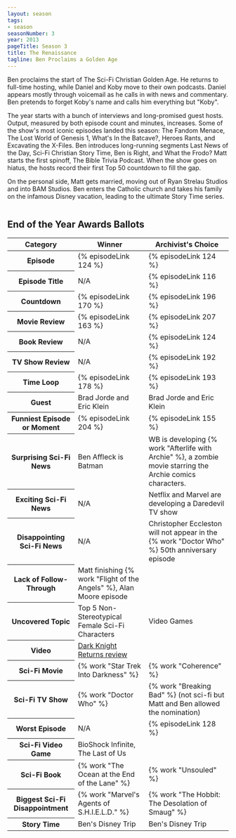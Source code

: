 ```yaml
---
layout: season
tags:
- season
seasonNumber: 3
year: 2013
pageTitle: Season 3
title: The Renaissance
tagline: Ben Proclaims a Golden Age
---
```

<div class="columns">
<div class="column is-half">
Ben proclaims the start of The Sci-Fi Christian Golden Age. He returns to full-time hosting, while Daniel and Koby move to their own podcasts. Daniel appears mostly through voicemail as he calls in with news and commentary. Ben pretends to forget Koby's name and calls him everything but "Koby". 

The year starts with a bunch of interviews and long-promised guest hosts. Output, measured by both episode count and minutes, increases. Some of the show's most iconic episodes landed this season: The Fandom Menace, The Lost World of Genesis 1, What's In the Batcave?, Heroes Rants, and Excavating the X-Files. Ben introduces long-running segments Last News of the Day, Sci-Fi Christian Story Time, Ben is Right, and What the Frodo? Matt starts the first spinoff, The Bible Trivia Podcast. When the show goes on hiatus, the hosts record their first Top 50 countdown to fill the gap. 

On the personal side, Matt gets married, moving out of Ryan Strelau Studios and into BAM Studios. Ben enters the Catholic church and takes his family on the infamous Disney vacation, leading to the ultimate Story Time series.
</div>
</div>

<h2>End of the Year Awards Ballots</h2>
<table class="table is-striped">
    <thead>
        <tr>
            <th>Category</th>
            <th>Winner</th>
            <th>Archivist's Choice</th>
        </tr>
    </thead>
    <tbody>
        <tr>
            <th>Episode</th>
            <td>{% episodeLink 124 %}</td>
            <td>{% episodeLink 124 %}</td>
        </tr>
        <tr>
            <th>Episode Title</th>
            <td>N/A</td>
            <td>{% episodeLink 116 %}</td>
        </tr>
        <tr>
            <th>Countdown</th>
            <td>{% episodeLink 170 %}</td>
            <td>{% episodeLink 196 %}</td>
        </tr>
        <tr>
            <th>Movie Review</th>
            <td>{% episodeLink 163 %}</td>
            <td>{% episodeLink 207 %}</td>
        </tr>
        <tr>
            <th>Book Review</th>
            <td>N/A</td>
            <td>{% episodeLink 124 %}</td>
        </tr>
        <tr>
            <th>TV Show Review</th>
            <td>N/A</td>
            <td>{% episodeLink 192 %}</td>
        </tr>
        <tr>
            <th>Time Loop</th>
            <td>{% episodeLink 178 %}</td>
            <td>{% episodeLink 193 %}</td>
        </tr>
        <tr>
            <th>Guest</th>
            <td>Brad Jorde and Eric Klein</td>
            <td>Brad Jorde and Eric Klein</td>
        </tr>
        <tr>
            <th>Funniest Episode or Moment</th>
            <td>{% episodeLink 204 %}</td>
            <td>{% episodeLink 155 %}</td>
        <!--</tr>
        <tr>
            <th>Awkward Moment</th>
            <td><a href="/episodes/0083-batman-live-instant-reaction/">№ 83 Batman Live – Instant Reaction</a></td>
            <td><q class="koby inline">Yay! Carrie Fisher, 60-year-old in a bikini.</q> (<a href="/episodes/0091-calling-all-podcasters-and-other-announcements/">№ 91</a>)</td>
        </tr>-->
        <tr>
            <th>Surprising Sci-Fi News</th>
            <td>Ben Affleck is Batman</td>
            <td>WB is developing {% work "Afterlife with Archie" %}, a zombie movie starring the Archie comics characters.</td>
        </tr>
        <tr>
            <th>Exciting Sci-Fi News</th>
            <td>N/A</td>
            <td>Netflix and Marvel are developing a Daredevil TV show</td>
        </tr>
        <tr>
            <th>Disappointing Sci-Fi News</th>
            <td>N/A</td>
            <td>Christopher Eccleston will not appear in the {% work "Doctor Who" %} 50th anniversary episode</td>
        </tr>
        <tr>
            <th>Lack of Follow-Through</th>
            <td>Matt finishing {% work "Flight of the Angels" %}, Alan Moore episode</td>
            <td><!--todo: check season 3 future episodes list--></td>
        </tr>
        <tr>
            <th>Uncovered Topic</th>
            <td>Top 5 Non-Stereotypical Female Sci-Fi Characters</td>
            <td>Video Games</td>
        </tr>
        <tr>
            <th>Video</th>
            <td><a href="https://www.youtube.com/watch?v=DfvQCNgPiSY">Dark Knight Returns review</a></td>
            <td></td>
        </tr>
        <tr>
            <th>Sci-Fi Movie</th>
            <td>{% work "Star Trek Into Darkness" %}</td>
            <td>{% work "Coherence" %}</td>
        </tr>
        <tr>
            <th>Sci-Fi TV Show</th>
            <td>{% work "Doctor Who" %}</td>
            <td>{% work "Breaking Bad" %} (not sci-fi but Matt and Ben allowed the nomination)</td>
        </tr>
        <tr>
            <th>Worst Episode</th>
            <td>N/A</td>
            <td>{% episodeLink 128 %}</td>
        </tr>
        <!-- special for this year -->
        <tr>
            <th>Sci-Fi Video Game</th>
            <td>BioShock Infinite, The Last of Us</td>
            <td></td>
        </tr>
        <tr>
            <th>Sci-Fi Book</th>
            <td>{% work "The Ocean at the End of the Lane" %}</td>
            <td>{% work "Unsouled" %}</td>
        </tr>
        <tr>
            <th>Biggest Sci-Fi Disappointment</th>
            <td>{% work "Marvel's Agents of S.H.I.E.L.D." %}</td>
            <td>{% work "The Hobbit: The Desolation of Smaug" %}</td>
        </tr>
        <tr>
            <th>Story Time</th>
            <td>Ben's Disney Trip</td>
            <td>Ben's Disney Trip</td>
        </tr>
    </tbody>
</table>